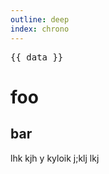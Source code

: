 ```yaml
---
outline: deep
index: chrono
---
```


<script setup>
import { data } from '../../.vitepress/data/posts.data'
</script>

<pre>{{ data }}</pre>

# foo

## bar

lhk kjh y kyloik j;klj lkj

